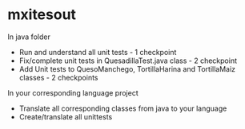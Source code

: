 # mxitesout
In java folder
* Run  and understand all unit tests - 1 checkpoint
* Fix/complete unit tests in QuesadillaTest.java class - 2 checkpoint
* Add Unit tests to QuesoManchego, TortillaHarina and TortillaMaiz classes - 2 checkpoints

In your corresponding language project
* Translate all corresponding classes from java to your language
* Create/translate all unittests
